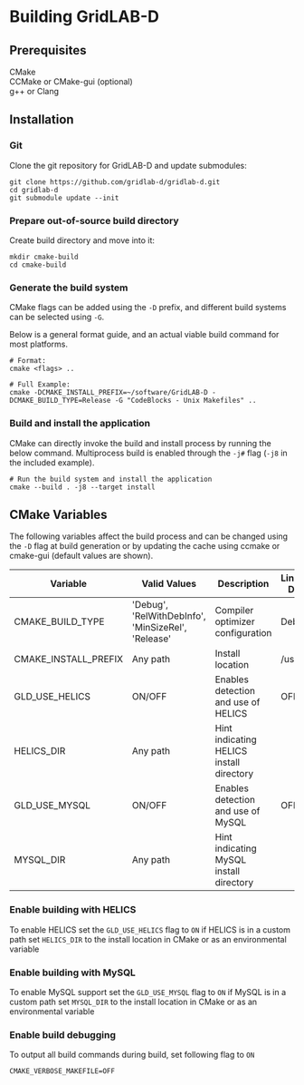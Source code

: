 # Building GridLAB-D

## Prerequisites

CMake  
CCMake or CMake-gui (optional)   
g++ or Clang

## Installation

### Git

Clone the git repository for GridLAB-D and update submodules:

```shell script
git clone https://github.com/gridlab-d/gridlab-d.git
cd gridlab-d
git submodule update --init
```

### Prepare out-of-source build directory

Create build directory and move into it:

```shell script 
mkdir cmake-build
cd cmake-build
```

### Generate the build system

CMake flags can be added using the `-D` prefix, and different build systems can be selected using `-G`.

Below is a general format guide, and an actual viable build command for most platforms.

```shell script
# Format:
cmake <flags> ..

# Full Example: 
cmake -DCMAKE_INSTALL_PREFIX=~/software/GridLAB-D -DCMAKE_BUILD_TYPE=Release -G "CodeBlocks - Unix Makefiles" ..
```

### Build and install the application

CMake can directly invoke the build and install process by running the below command. Multiprocess build is enabled
through the `-j#` flag (`-j8` in the included example).

```shell script
# Run the build system and install the application
cmake --build . -j8 --target install
```

## CMake Variables

The following variables affect the build process and can be changed using the `-D` flag at build generation or by
updating the cache using ccmake or cmake-gui (default values are shown).

| Variable             | Valid Values                                       | Description                                                       | Linux/Mac Default | Windows Default |
|----------------------|----------------------------------------------------|-------------------------------------------------------------------|-------------------|-----------------|
| CMAKE_BUILD_TYPE     | 'Debug', 'RelWithDebInfo', 'MinSizeRel', 'Release' | Compiler optimizer configuration                                  | Debug             | Debug           |
| CMAKE_INSTALL_PREFIX | Any path                                           | Install location                                                  | /usr/local        | %ProgramFiles%  |
| GLD_USE_HELICS       | ON/OFF                                             | Enables detection and use of HELICS                               | OFF               | OFF             |
| HELICS_DIR           | Any path                                           | Hint indicating HELICS install directory                          |                   |                 |
| GLD_USE_MYSQL        | ON/OFF                                             | Enables detection and use of MySQL                                | OFF               | OFF             |
| MYSQL_DIR            | Any path                                           | Hint indicating MySQL install directory                           |                   |                 |

### Enable building with HELICS

To enable HELICS set the `GLD_USE_HELICS` flag to `ON`
if HELICS is in a custom path set `HELICS_DIR` to the install location in CMake or as an environmental variable

### Enable building with MySQL

To enable MySQL support set the `GLD_USE_MYSQL` flag to `ON`
if MySQL is in a custom path set `MYSQL_DIR` to the install location in CMake or as an environmental variable

### Enable build debugging

To output all build commands during build, set following flag to `ON`

```
CMAKE_VERBOSE_MAKEFILE=OFF 
```
